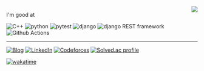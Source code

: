 <img align="right" src="https://user-images.githubusercontent.com/11611397/139045685-1fde3dbd-3b19-49ca-8adf-44bbd7a9485c.gif" />

I'm good at

![C++](https://img.shields.io/badge/C%2B%2B-00599C?logo=c%2B%2B)
![python](https://img.shields.io/badge/python-3776AB?logo=python&logoColor=white)
![pytest](https://img.shields.io/badge/pytest-white?logo=pytest)
![django](https://img.shields.io/badge/django-092E20?logo=django)
![django REST framework](https://img.shields.io/badge/django-REST-ff1709?logo=django)
![Github Actions](https://img.shields.io/badge/GitHub_Actions-2088FF?logo=github-actions&logoColor=white)

---

[![Blog](https://img.shields.io/badge/blog-black?logo=github)](https://sh-cho.github.io/)
[![LinkedIn](https://img.shields.io/badge/LinkedIn-blue?logo=linkedin)](https://www.linkedin.com/in/seonghyeoncho/)
[![Codeforces](https://img.shields.io/badge/dynamic/json?&color=03A89E&logoColor=white&logo=codeforces&label=Codeforces&url=https://competitive-coding-api.herokuapp.com/api/codeforces/ghssh&query=%24.rating&cacheSeconds=259200)](https://codeforces.com/profile/ghssh)
[![Solved.ac profile](http://mazassumnida.herokuapp.com/api/mini/generate_badge?boj=ghssh1)](https://solved.ac/ghssh1)

[![wakatime](https://wakatime.com/badge/user/ea1121a2-da34-46d0-8238-02c796ad82bc.svg)](https://wakatime.com/@ea1121a2-da34-46d0-8238-02c796ad82bc)
